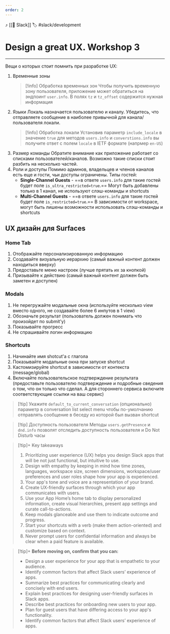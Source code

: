 ```yaml
---
order: 2
---
```


⤴️ [[💬 Slack]]
🏷️ #slack/development 

# Design a great UX. Workshop 3
___
Вещи о которых стоит помнить при разработке UX:
1. Временные зоны
   >[!info] Обработка временных зон
   >Чтобы получить временную зону пользователя, приложение может обратиться на эндпоинт `user.info`. В полях `tz` и `tz_offset` содержится нужная информация
2. Языки
   Локаль назначается пользователю и каналу. Убедитесь, что отправляете сообщение в наиболее привычной для канала/пользователя локали.
   > [!info] Обработка локали
   > Установив параметр `include_locale` в значение `true` для методов `users.info` и `converstions.info` вы получите ответ с полем `locale` в IETF формате (напрмер  `en-US`)
3. Размер команды
   Обратите внимание как приложение работает со списками пользователей/каналов. Возможно такие списки стоит разбить на несколько частей.
4. Роли и доступы
   Помимо админов, владельцев и членов каналов есть еще и гости, чьи доступы ограничены.
   Типы гостей:
   - **Single-Channel Guests** - ==в ответе `users.info` для такие гостей будет поле `is_ultra_restricted=true`.== Могут быть добавлены только в 1 канал, не используют слэш-команды и shortcuts
   - **Multi-Channel Guests** - ==в ответе `users.info` для такие гостей будет поле `is_restricted=true`.== В зависимости от workspace, могут быть лишены возможности использовать слэш-команды и shortcuts

## UX дизайн для Surfaces
### Home Tab
1. Отображайте персонализированную информацию
2. Создавайте визуальную иерархию (самый важный контент должен находиться вверху)
3. Предоставьте меню настроек (лучше прятать их за кнопкой)
4. Призывайте к действию (самый важный контент должен быть заметен и доступен)
### Modals
1. Не перегружайте модальные окна (используйте несколько view вместо одного, не создавайте более 6 инпутов в 1 view)
2. Обозначьте результат (пользователь должен понимать что произойдет по submit'у)
3. Показывайте прогресс
4. Не спрашивайте логин информацию
### Shortcuts
1. Начинайте имя shotcut'а с глагола
2. Показывайте модальные окна при запуске shortcut
3. Кастомизируйте shortcut в зависимости от контекста (message/global)
4. Включайте пользовательское подтверждение результата (предоставьте пользователю подтверждение и подробные сведения о том, что он только что сделал. А для стороннего сервиса включите соответствующие ссылки на ваш сервис)

>[!tip] Укажите `default_to_current_conversation` (опционально) параметр в conversation list select menu чтобы по-умолчанию отправлять сообщение в беседу из которой был вызван shortcut

 >[!tip] Доступность пользователя
> Методы `users.getPresence` и `dnd.info` позволят отследить доступность пользователя и Do Not Disturb часы

> [!tip]+ Key takeaways
> 1. Prioritizing user experience (UX) helps you design Slack apps that will be not just functional, but intuitive to use.
> 2. Design with empathy by keeping in mind how time zones, languages, workspace size, screen dimensions, workspace/user preferences and user roles shape how your app is experienced.
> 3. Your app's tone and voice are a representation of your brand.
> 4. Create UX-friendly surfaces through which your app communicates with users.
> 5. Use your App Home’s home tab to display personalized information, create visual hierarchies, present app settings and curate call-to-actions.
> 6. Keep modals glanceable and use them to indicate outcome and progress.  
> 7. Start your shortcuts with a verb (make them action-oriented) and customize based on context.
> 8. Never prompt users for confidential information and always be clear when a paid feature is available.

> [!tip]+ **Before moving on, confirm that you can:**
> - Design a user experience for your app that is empathetic to your audience.
> - Identify common factors that affect Slack users’ experience of apps.
> - Summarize best practices for communicating clearly and concisely with end users.
> - Explain best practices for designing user-friendly surfaces in Slack apps.
> - Describe best practices for onboarding new users to your app.
> - Plan for guest users that have differing access to your app's functionality.
> - Identify common factors that affect Slack users’ experience of apps.
